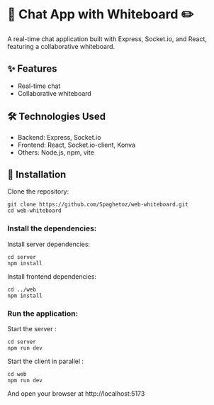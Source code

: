 # 💬 Chat App with Whiteboard ✏️

A real-time chat application built with Express, Socket.io, and React, featuring a collaborative whiteboard.

## ✨ Features

- Real-time chat 
- Collaborative whiteboard

## 🛠 Technologies Used

- Backend: Express, Socket.io
- Frontend: React, Socket.io-client, Konva
- Others: Node.js, npm, vite

## 🚀 Installation

Clone the repository:
```
git clone https://github.com/Spaghetoz/web-whiteboard.git
cd web-whiteboard
```
### Install the dependencies:
Install server dependencies:
```
cd server
npm install
```

Install frontend dependencies:
```
cd ../web
npm install
```

### Run the application:
Start the server :
```
cd server
npm run dev
```
Start the client in parallel :
```
cd web
npm run dev
```
And open your browser at http://localhost:5173
